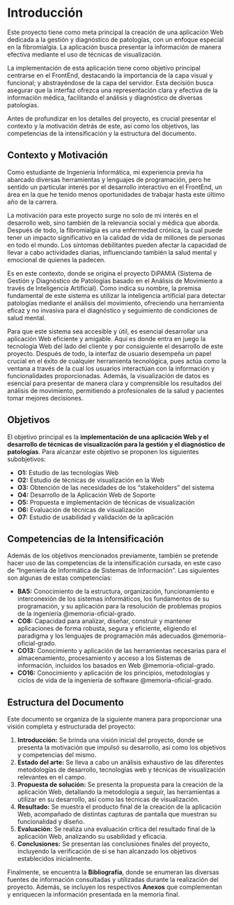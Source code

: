 # Introducción
Este proyecto tiene como meta principal la creación de una aplicación Web dedicada a la gestión y diagnóstico de patologías, con un enfoque especial en la fibromialgia. La aplicación busca presentar la información de manera efectiva mediante el uso de técnicas de visualización.

La implementación de esta aplicación tiene como objetivo principal centrarse en el FrontEnd, destacando la importancia de la capa visual y funcional; y abstrayéndose de la capa del servidor. Esta decisión busca asegurar que la interfaz ofrezca una representación clara y efectiva de la información médica, facilitando el análisis y diagnóstico de diversas patologías.

Antes de profundizar en los detalles del proyecto, es crucial presentar el contexto y la motivación detrás de este, así como los objetivos, las competencias de la intensificación y la estructura del documento.

## Contexto y Motivación
Como estudiante de Ingeniería Informática, mi experiencia previa ha abarcado diversas herramientas y lenguajes de programación, pero he sentido un particular interés por el desarrollo interactivo en el FrontEnd, un área en la que he tenido menos oportunidades de trabajar hasta este último año de la carrera.

La motivación para este proyecto surge no solo de mi interés en el desarrollo web, sino también de la relevancia social y médica que aborda. Después de todo, la fibromialgia es una enfermedad crónica, la cual puede tener un impacto significativo en la calidad de vida de millones de personas en todo el mundo. Los síntomas debilitantes pueden afectar la capacidad de llevar a cabo actividades diarias, influenciando también la salud mental y emocional de quienes la padecen. 

Es en este contexto, donde se origina el proyecto DiPAMIA (Sistema de Gestión y Diagnóstico de Patologías basado en el Análisis de Movimiento a través de Inteligencia Artificial). Como indica su nombre, la premisa fundamental de este sistema es utilizar la inteligencia artificial para detectar patologías mediante el análisis del movimiento, ofreciendo una herramienta eficaz y no invasiva para el diagnóstico y seguimiento de condiciones de salud mental.

Para que este sistema sea accesible y útil, es esencial desarrollar una aplicación Web eficiente y amigable. Aquí es donde entra en juego la tecnología Web del lado del cliente y por consiguiente el desarrollo de este proyecto. Después de todo, la interfaz de usuario desempeña un papel crucial en el éxito de cualquier herramienta tecnológica, pues actúa como la ventana a través de la cual los usuarios interactúan con la información y funcionalidades proporcionadas. Además, la visualización de datos es esencial para presentar de manera clara y comprensible los resultados del análisis de movimiento, permitiendo a profesionales de la salud y pacientes tomar mejores decisiones.

## Objetivos
El objetivo principal es la **implementación de una aplicación Web y el desarrollo de técnicas de visualización para la gestión y el diagnóstico de patologías**. Para alcanzar este objetivo se proponen los siguientes subobjetivos:

- **O1:** Estudio de las tecnologías Web
- **O2:** Estudio de técnicas de visualización en la Web
- **O3:** Obtención de las necesidades de los “stakeholders” del sistema
- **O4:** Desarrollo de la Aplicación Web de Soporte
- **O5:** Propuesta e implementación de técnicas de visualización
- **O6:** Evaluación de técnicas de visualización
- **O7:** Estudio de usabilidad y validación de la aplicación

## Competencias de la Intensificación
Además de los objetivos mencionados previamente, también se pretende hacer uso de las competencias de la intensificación cursada, en este caso de “Ingeniería de Informática de Sistemas de Información”. Las siguientes son algunas de estas competencias:

- **BA5:** Conocimiento de la estructura, organización, funcionamiento e interconexión de los sistemas informáticos, los fundamentos de su programación, y su aplicación para la resolución de problemas propios de la ingeniería @memoria-oficial-grado.
- **CO8:** Capacidad para analizar, diseñar, construir y mantener aplicaciones de forma robusta, segura y eficiente, eligiendo el paradigma y los lenguajes de programación más adecuados @memoria-oficial-grado.
- **CO13:** Conocimiento y aplicación de las herramientas necesarias para el almacenamiento, procesamiento y acceso a los Sistemas de información, incluidos los basados en Web @memoria-oficial-grado.
- **CO16:** Conocimiento y aplicación de los principios, metodologías y ciclos de vida de la ingeniería de software @memoria-oficial-grado.

## Estructura del Documento

Este documento se organiza de la siguiente manera para proporcionar una visión completa y estructurada del proyecto:

1. **Introducción:** Se brinda una visión inicial del proyecto, donde se presenta la motivación que impulsó su desarrollo, así como los objetivos y competencias del mismo.
2. **Estado del arte:** Se lleva a cabo un análisis exhaustivo de las diferentes metodologías de desarrollo, tecnologías web y técnicas de visualización relevantes en el campo.
3. **Propuesta de solución:** Se presenta la propuesta para la creación de la aplicación Web, detallando la metodología a seguir, las herramientas a utilizar en su desarrollo, así como las técnicas de visualización.
4. **Resultado:** Se muestra el producto final de la creación de la aplicación Web, acompañado de distintas capturas de pantalla que muestran su funcionalidad y diseño.
5. **Evaluación:** Se realiza una evaluación crítica del resultado final de la aplicación Web, analizando su usabilidad y eficacia.
6. **Conclusiones:** Se presentan las conclusiones finales del proyecto, incluyendo la verificación de sí se han alcanzado los objetivos establecidos inicialmente.

Finalmente, se encuentra la **Bibliografía**, donde se enumeran las diversas fuentes de información consultadas y utilizadas durante la realización del proyecto. Además, se incluyen los respectivos **Anexos** que complementan y enriquecen la información presentada en la memoria final.

